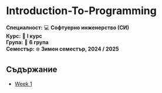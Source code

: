 # Introduction-To-Programming
**Специалност:** 💻 **Софтуерно инженерство (СИ)**  
**Курс:** 🧩 **I курс**  
**Група:** 👥 **6 група**  
**Семестър:** ❄️ **Зимен семестър, 2024 / 2025**
## Съдържание
- [Week 1](#week1)
